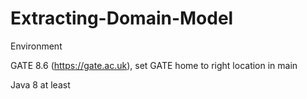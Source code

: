 # Extracting-Domain-Model
Environment

GATE 8.6 (https://gate.ac.uk), set GATE home to right location in main

Java 8 at least
